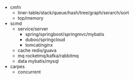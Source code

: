 
- cmfn
  - liner-table/stack/queue/hash/tree/graph/serarch/sort
  - top/memory
- scmd
  - service/server
    - spring/springboot/springmvc/mybatis
    - duboo/springcloud
    - tomcat/nginx
  - cache redis/guava
  - mq rocketmq/kafka/rabbitmq
  - data mybatis/mysql
- carpes
  - concurrent

